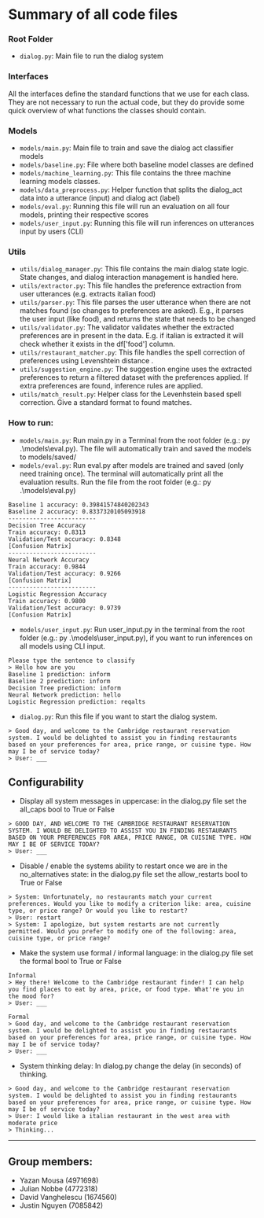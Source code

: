 # Summary of all code files
### Root Folder
- `dialog.py`: Main file to run the dialog system 

### Interfaces
All the interfaces define the standard functions that we use for each class. They are not necessary to run the actual code, but they do provide some quick overview of what functions the classes should contain.

### Models
- `models/main.py`: Main file to train and save the dialog act classifier models
- `models/baseline.py`: File where both baseline model classes are defined
- `models/machine_learning.py`: This file contains the three machine learning models classes.  
- `models/data_preprocess.py`: Helper function that splits the dialog_act data into a utterance (input) and dialog act (label)
- `models/eval.py`: Running this file will run an evaluation on all four models, printing their respective scores
- `models/user_input.py`: Running this file will run inferences on utterances input by users (CLI)

### Utils
- `utils/dialog_manager.py`: This file contains the main dialog state logic. State changes, and dialog interaction management is handled here. 
- `utils/extractor.py`: This file handles the preference extraction from user utterances (e.g. extracts italian food)
- `utils/parser.py`: This file parses the user utterance when there are not matches found (so changes to preferences are asked). E.g., it parses the user input (like food), and returns the state that needs to be changed
- `utils/validator.py`: The validator validates whether the extracted preferences are in present in the data. E.g. if italian is extracted it will check whether it exists in the df['food'] column.
- `utils/restaurant_matcher.py`: This file handles the spell correction of preferences using Levenshtein distance .
- `utils/suggestion_engine.py`: The suggestion engine uses the extracted preferences to return a filtered dataset with the preferences applied. If extra preferences are found, inference rules are applied.
- `utils/match_result.py`: Helper class for the Levenhstein based spell correction. Give a standard format to found matches.

### How to run:
- `models/main.py`: Run main.py in a Terminal from the root folder (e.g.: py .\models\eval.py). The file will automatically train and saved the models to models/saved/
- `models/eval.py`: Run eval.py after models are trained and saved (only need training once). The terminal will automatically print all the evaluation results. Run the file from the root folder (e.g.: py .\models\eval.py)
```
Baseline 1 accuracy: 0.39841574840202343
Baseline 2 accuracy: 0.8337320105093918
-------------------------
Decision Tree Accuracy
Train accuracy: 0.8313
Validation/Test accuracy: 0.8348
[Confusion Matrix]
-------------------------
Neural Network Accuracy
Train accuracy: 0.9844
Validation/Test accuracy: 0.9266
[Confusion Matrix]
-------------------------
Logistic Regression Accuracy
Train accuracy: 0.9800
Validation/Test accuracy: 0.9739
[Confusion Matrix]
```
- `models/user_input.py`: Run user_input.py in the terminal from the root folder (e.g.: py .\models\user_input.py), if you want to run inferences on all models using CLI input.

```
Please type the sentence to classify
> Hello how are you
Baseline 1 prediction: inform
Baseline 2 prediction: inform
Decision Tree prediction: inform
Neural Network prediction: hello
Logistic Regression prediction: reqalts
```
- `dialog.py`: Run this file if you want to start the dialog system.
```
> Good day, and welcome to the Cambridge restaurant reservation system. I would be delighted to assist you in finding restaurants based on your preferences for area, price range, or cuisine type. How may I be of service today?
> User: ___
```

## Configurability
-  Display all system messages in uppercase: in the dialog.py file set the all_caps bool to True or False
```
> GOOD DAY, AND WELCOME TO THE CAMBRIDGE RESTAURANT RESERVATION SYSTEM. I WOULD BE DELIGHTED TO ASSIST YOU IN FINDING RESTAURANTS BASED ON YOUR PREFERENCES FOR AREA, PRICE RANGE, OR CUISINE TYPE. HOW MAY I BE OF SERVICE TODAY?
> User: ___
```
- Disable / enable the systems ability to restart once we are in the no_alternatives state: in the dialog.py file set the allow_restarts bool to True or False
```
> System: Unfortunately, no restaurants match your current preferences. Would you like to modify a criterion like: area, cuisine type, or price range? Or would you like to restart?
> User: restart
> System: I apologize, but system restarts are not currently permitted. Would you prefer to modify one of the following: area, cuisine type, or price range?
```
- Make the system use formal / informal language: in the dialog.py file set the formal bool to True or False
```
Informal
> Hey there! Welcome to the Cambridge restaurant finder! I can help you find places to eat by area, price, or food type. What're you in the mood for?
> User: ___ 

Formal
> Good day, and welcome to the Cambridge restaurant reservation system. I would be delighted to assist you in finding restaurants based on your preferences for area, price range, or cuisine type. How may I be of service today?
> User: ___

```
- System thinking delay: In dialog.py change the delay (in seconds) of thinking.
```
> Good day, and welcome to the Cambridge restaurant reservation system. I would be delighted to assist you in finding restaurants based on your preferences for area, price range, or cuisine type. How may I be of service today?
> User: I would like a italian restaurant in the west area with moderate price
> Thinking...
```


---


## Group members:
- Yazan Mousa (4971698)
- Julian Nobbe (4772318)
- David Vanghelescu (1674560)
- Justin Nguyen (7085842)
